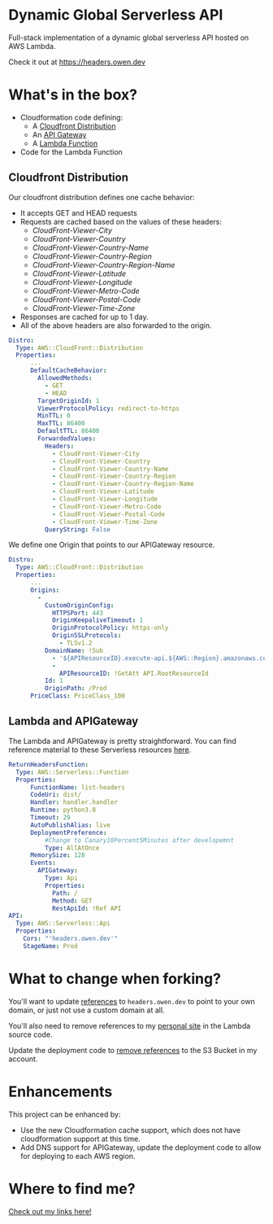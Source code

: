 # Dynamic Global Serverless API

Full-stack implementation of a dynamic global serverless API hosted on AWS Lambda.

Check it out at https://headers.owen.dev

# What's in the box?

- Cloudformation code defining:
  - A [Cloudfront Distribution](https://aws.amazon.com/cloudfront/)
  - An [API Gateway](https://aws.amazon.com/api-gateway/)
  - A [Lambda Function](https://aws.amazon.com/lambda/)
- Code for the Lambda Function

## Cloudfront Distribution

Our cloudfront distribution defines one cache behavior:
- It accepts GET and HEAD requests
- Requests are cached based on the values of these headers:
  - _CloudFront-Viewer-City_
  - _CloudFront-Viewer-Country_
  - _CloudFront-Viewer-Country-Name_
  - _CloudFront-Viewer-Country-Region_
  - _CloudFront-Viewer-Country-Region-Name_
  - _CloudFront-Viewer-Latitude_
  - _CloudFront-Viewer-Longitude_
  - _CloudFront-Viewer-Metro-Code_
  - _CloudFront-Viewer-Postal-Code_
  - _CloudFront-Viewer-Time-Zone_
- Responses are cached for up to 1 day.
- All of the above headers are also forwarded to the origin.

```yaml
Distro:
  Type: AWS::CloudFront::Distribution
  Properties:
      ...
      DefaultCacheBehavior:
        AllowedMethods:
          - GET
          - HEAD
        TargetOriginId: 1
        ViewerProtocolPolicy: redirect-to-https
        MinTTL: 0
        MaxTTL: 86400
        DefaultTTL: 86400
        ForwardedValues:
          Headers:
            - CloudFront-Viewer-City
            - CloudFront-Viewer-Country
            - CloudFront-Viewer-Country-Name
            - CloudFront-Viewer-Country-Region
            - CloudFront-Viewer-Country-Region-Name
            - CloudFront-Viewer-Latitude
            - CloudFront-Viewer-Longitude
            - CloudFront-Viewer-Metro-Code
            - CloudFront-Viewer-Postal-Code
            - CloudFront-Viewer-Time-Zone
          QueryString: False
```

We define one Origin that points to our APIGateway resource.

```yaml
Distro:
  Type: AWS::CloudFront::Distribution
  Properties:
      ...
      Origins:
        -
          CustomOriginConfig:
            HTTPSPort: 443
            OriginKeepaliveTimeout: 1
            OriginProtocolPolicy: https-only
            OriginSSLProtocols:
              - TLSv1.2
          DomainName: !Sub
            - '${APIResourceID}.execute-api.${AWS::Region}.amazonaws.com'
            -
              APIResourceID: !GetAtt API.RootResourceId
          Id: 1
          OriginPath: /Prod
      PriceClass: PriceClass_100
```

## Lambda and APIGateway

The Lambda and APIGateway is pretty straightforward. You can find reference material to these Serverless resources [here](https://docs.aws.amazon.com/serverless-application-model/latest/developerguide/sam-specification-resources-and-properties.html).

```yaml
ReturnHeadersFunction:
  Type: AWS::Serverless::Function
  Properties:
      FunctionName: list-headers
      CodeUri: dist/
      Handler: handler.handler
      Runtime: python3.8
      Timeout: 29
      AutoPublishAlias: live
      DeploymentPreference:
          #Change to Canary10Percent5Minutes after developemnt
          Type: AllAtOnce
      MemorySize: 128
      Events:
        APIGateway:
          Type: Api
          Properties:
            Path: /
            Method: GET
            RestApiId: !Ref API
API:
  Type: AWS::Serverless::Api
  Properties:
    Cors: "'headers.owen.dev'"
    StageName: Prod
```

# What to change when forking?

You'll want to update [references](https://github.com/BoraxTheClean/header-api/blob/a5445434c624bc2e39095d2647006fa6d2e91ab6/template.yaml#L29-L46) to `headers.owen.dev` to point to your own domain, or just not use a custom domain at all.

You'll also need to remove references to my [personal site](https://github.com/BoraxTheClean/header-api/blob/a5445434c624bc2e39095d2647006fa6d2e91ab6/src/handler.py#L6-L7) in the Lambda source code.

Update the deployment code to [remove references](https://github.com/BoraxTheClean/header-api/blob/3c1ca12e1eb4fa4e08e92bed0b9d8cfdaf7dee6a/script.sh#L5-L6) to the S3 Bucket in my account.
# Enhancements

This project can be enhanced by:
- Use the new Cloudformation cache support, which does not have cloudformation support at this time.
- Add DNS support for APIGateway, update the deployment code to allow for deploying to each AWS region.

# Where to find me?

[Check out my links here!](https://owen.dev)
